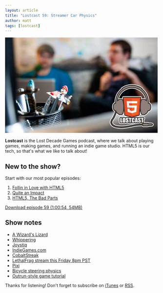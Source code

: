 ```yaml
---
layout: article
title: "Lostcast 59: Streamer Car Physics"
author: matt
tags: [lostcast]
---
```

<div class="full-frame">
	<img alt="Lostcast gamedev podcast" src="/media/images/lostcast/splash.jpg" width="500" height="313">
</div>

**Lostcast** is the Lost Decade Games podcast, where we talk about playing games, making games, and running an indie game studio. HTML5 is our tech, so that's what we like to talk about!

## New to the show?

Start with our most popular episodes:

1. [Follin in Love with HTML5](/lostcast-54/)
1. [Quite an Impact](/lostcast-episode-14-quite-an-impact/)
1. [HTML5, The Bad Parts](/lostcast-episode-7-html5-the-bad-parts/)

<a class="download-podcast" href="http://media.lostdecadegames.com/lostcast/lostcast_59.mp3">
	Download episode 59 (1:00:54, 54MB)
</a>

## Show notes

* [A Wizard's Lizard](http://www.wizardslizard.com/)
* [Whippering](http://whippering.com/)
* [Joystiq](http://www.joystiq.com/2014/01/10/a-wizards-lizard-launches-jan-22-scampers-onto-steam-greenlig/)
* [IndieGames.com](http://indiegames.com/2014/01/a_wizards_lizard.html)
* [CobaltStreak](http://www.twitch.tv/cobaltstreak)
* [LethalFrag stream this Friday 8pm PST](http://www.twitch.tv/lethalfrag)
* [Pixi](http://www.pixijs.com/)
* [Bicycle steering physics](http://engineeringdotnet.blogspot.com/2010/04/simple-2d-car-physics-in-games.html)
* [Outrun-style game tutorial](http://codeincomplete.com/posts/2012/6/22/javascript_racer/)

Thanks for listening! Don't forget to subscribe on [iTunes](http://itunes.apple.com/us/podcast/lostcast/id481950724) or [RSS](/lostcast.xml).

